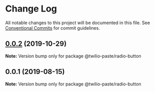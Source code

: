 # Change Log

All notable changes to this project will be documented in this file.
See [Conventional Commits](https://conventionalcommits.org) for commit guidelines.

## [0.0.2](https://github.com/twilio-labs/paste/compare/@twilio-paste/radio-button@0.0.1...@twilio-paste/radio-button@0.0.2) (2019-10-29)

**Note:** Version bump only for package @twilio-paste/radio-button





## 0.0.1 (2019-08-15)

**Note:** Version bump only for package @twilio-paste/radio-button
